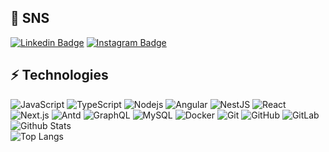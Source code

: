 ## 👋 SNS 

[![Linkedin Badge](https://img.shields.io/badge/-machiren-blue?style=flat-square&logo=Linkedin&logoColor=white&link=https://www.linkedin.com/in/連-町田-05a75518b/)](https://www.linkedin.com/in/連-町田-05a75518b/)
[![Instagram Badge](https://img.shields.io/badge/-machiren-purple?style=flat-square&logo=instagram&logoColor=white&link=https://instagram.com/ren_machida/)](https://instagram.com/ren_machida)

## ⚡ Technologies

![JavaScript](https://img.shields.io/badge/-JavaScript-black?style=flat-square&logo=javascript)
![TypeScript](https://img.shields.io/badge/-TypeScript-007ACC?style=flat-square&logo=typescript)
![Nodejs](https://img.shields.io/badge/-Nodejs-black?style=flat-square&logo=Node.js)
![Angular](https://img.shields.io/badge/-Angular-AA0715?style=flat-square&logo=angular)
![NestJS](https://img.shields.io/badge/-NestJS-BC1410?style=flat-square&logo=nestjs)
![React](https://img.shields.io/badge/-React-black?style=flat-square&logo=react)
![Next.js](https://img.shields.io/badge/-Next.js-black?style=flat-square&logo=next.js)
![Antd](https://img.shields.io/badge/-AntDesign-red?style=flat-square&logo=ant-design)
![GraphQL](https://img.shields.io/badge/-GraphQL-E10098?style=flat-square&logo=graphql)
![MySQL](https://img.shields.io/badge/-MySQL-black?style=flat-square&logo=mysql)
![Docker](https://img.shields.io/badge/-Docker-black?style=flat-square&logo=docker)
![Git](https://img.shields.io/badge/-Git-black?style=flat-square&logo=git)
![GitHub](https://img.shields.io/badge/-GitHub-181717?style=flat-square&logo=github)
![GitLab](https://img.shields.io/badge/-GitLab-FCA121?style=flat-square&logo=gitlab)  
![Github Stats](https://github-readme-stats.vercel.app/api?username=machiren&count_private=true&show_icons=true&include_all_commits=true)  
![Top Langs](https://github-readme-stats.vercel.app/api/top-langs/?username=machiren&hide=TeX&layout=compact)
